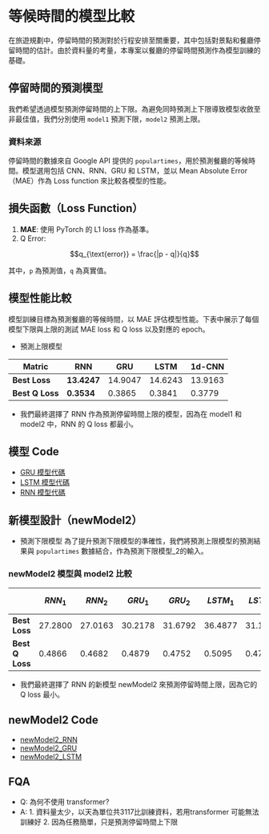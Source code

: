 # 等候時間的模型比較

在旅遊規劃中，停留時間的預測對於行程安排至關重要，其中包括對景點和餐廳停留時間的估計。由於資料量的考量，本專案以餐廳的停留時間預測作為模型訓練的基礎。

## 停留時間的預測模型
我們希望透過模型預測停留時間的上下限。為避免同時預測上下限導致模型收斂至非最佳值，我們分別使用 `model1` 預測下限，`model2` 預測上限。

### 資料來源
停留時間的數據來自 Google API 提供的 `populartimes`，用於預測餐廳的等候時間。模型選用包括 CNN、RNN、GRU 和 LSTM，並以 Mean Absolute Error（MAE）作為 Loss function 來比較各模型的性能。

## 損失函數（Loss Function）
1. **MAE**: 使用 PyTorch 的 L1 loss 作為基準。
1. Q Error:
```math
q_{\text{error}} = \frac{|p - q|}{q}
```
其中，`p` 為預測值，`q` 為真實值。

## 模型性能比較

模型訓練目標為預測餐廳的等候時間，以 MAE 評估模型性能。下表中展示了每個模型下限與上限的測試 MAE loss 和 Q loss 以及對應的 epoch。
* 預測上限模型


| Matric          | RNN         | GRU     | LSTM    | 1d-CNN  |
| --------------- | ----------- | ------- | ------- | ------- |
| **Best Loss**   | **13.4247** | 14.9047 | 14.6243 | 13.9163 |
| **Best Q Loss** | **0.3534**  | 0.3865  | 0.3841  | 0.3779  |

* 我們最終選擇了 RNN 作為預測停留時間上限的模型，因為在 model1 和 model2 中，RNN 的 Q loss 都最小。
## 模型 Code

- [GRU 模型代碼](https://colab.research.google.com/drive/1EdBMtwskH62YuKUllwOkzP5mXTN1yZBe?usp=sharing)
- [LSTM 模型代碼](https://colab.research.google.com/drive/1sALbzUHX_04mqT4WX4AHy13H21vctoh0?usp=sharing)
- [RNN 模型代碼](https://colab.research.google.com/drive/1ntiwLf7wpDGFm7hlah1YTZtEV0hzrvTA?usp=sharing)

## 新模型設計（newModel2）
* 預測下限模型
為了提升預測下限模型的準確性，我們將預測上限模型的預測結果與 `populartimes` 數據結合，作為預測下限模型_2的輸入。

### newModel2 模型與 model2 比較


|                 | $RNN_1$ | $RNN_2$ | $GRU_1$ | $GRU_2$ | $LSTM_1$ | $LSTM_2$ | $1d-CNN_{1}$ |
| --------------- | ------- | ------- | ------- | ------- | -------- | -------- | ------------ |
| **Best Loss**   | 27.2800 | 27.0163 | 30.2178 | 31.6792 | 36.4877  | 31.1202  | 26.0073      |
| **Best Q Loss** | 0.4866  | 0.4682  | 0.4879  | 0.4752  | 0.5095   | 0.4752   | 0.49947      |



* 我們最終選擇了 RNN 的新模型 newModel2 來預測停留時間上限，因為它的 Q loss 最小。
## newModel2 Code

- [newModel2_RNN](https://colab.research.google.com/drive/1A41-HbKuhHhpkzfwtj6Aquuf_CHa10bC?usp=sharing)
- [newModel2_GRU](https://colab.research.google.com/drive/1mMaPH6UVIoYmOsAe5Kx2lawdCpHZ_ADT?usp=sharing)
- [newModel2_LSTM](https://colab.research.google.com/drive/1oFqsdrmMJPP93IabW7WCTEwBIro_0LZj?usp=sharing)

## FQA
* Q: 為何不使用 transformer?
* A: 1. 資料量太少，以天為單位共3117比訓練資料，若用transformer 可能無法訓練好 2. 因為任務簡單，只是預測停留時間上下限

